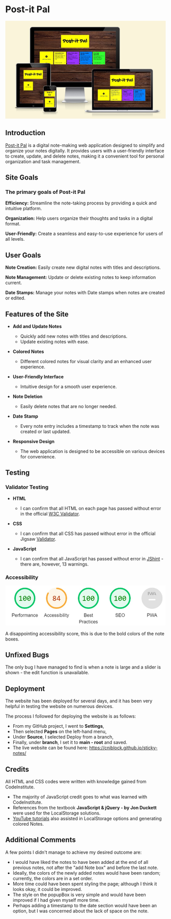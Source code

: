 # Post-it Pal

![Responsive design image](readmeimages/responsive-postitpal.jpg)

## Introduction

[Post-it Pal](https://cniblock.github.io/sticky-notes/) is a digital note-making web application designed to simplify and organize your notes digitally. It provides users with a user-friendly interface to create, update, and delete notes, making it a convenient tool for personal organization and task management.

## Site Goals

### The primary goals of Post-it Pal

**Efficiency:** Streamline the note-taking process by providing a quick and intuitive platform.

**Organization:** Help users organize their thoughts and tasks in a digital format.

**User-Friendly:** Create a seamless and easy-to-use experience for users of all levels.

## User Goals

**Note Creation:** Easily create new digital notes with titles and descriptions.

**Note Management:** Update or delete existing notes to keep information current.

**Date Stamps:** Manage your notes with Date stamps when notes are created or edited.

## Features of the Site

- **Add and Update Notes**

  - Quickly add new notes with titles and descriptions.
  - Update existing notes with ease.

- **Colored Notes**

  - Different colored notes for visual clarity and an enhanced user experience.

- **User-Friendly Interface**

  - Intuitive design for a smooth user experience.

- **Note Deletion**

  - Easily delete notes that are no longer needed.

- **Date Stamp**

  - Every note entry includes a timestamp to track when the note was created or last updated.

- **Responsive Design**

  - The web application is designed to be accessible on various devices for convenience.

## Testing

### Validator Testing

- **HTML**

  - I can confirm that all HTML on each page has passed without error in the official [W3C Validator](https://validator.w3.org/#validate_by_input).

- **CSS**

  - I can confirm that all CSS has passed without error in the official Jigsaw [Validator](https://jigsaw.w3.org/css-validator/#validate_by_input).

- **JavaScript**
  - I can confirm that all JavaScript has passed without error in [JShint](https://jshint.com/) - there are, however, 13 warnings.

### Accessibility

![Accessibility Score](readmeimages/lighthouse.jpg)

A disappointing accessibility score, this is due to the bold colors of the note boxes.

## Unfixed Bugs

The only bug I have managed to find is when a note is large and a slider is shown - the edit function is unavailable.

## Deployment

The website has been deployed for several days, and it has been very helpful in testing the website on numerous devices.

The process I followed for deploying the website is as follows:

- From my GitHub project, I went to **Settings**,
- Then selected **Pages** on the left-hand menu,
- Under **Source**, I selected Deploy from a branch,
- Finally, under **branch**, I set it to **main - root** and saved.
- The live website can be found here: <https://cniblock.github.io/sticky-notes/>

## Credits

All HTML and CSS codes were written with knowledge gained from CodeInstitute.

- The majority of JavaScript credit goes to what was learned with CodeInstitute.
- References from the textbook **JavaScript & jQuery - by Jon Duckett** were used for the LocalStorage solutions.
- [YouTube tutorials](https://www.youtube.com/watch?v=Efo7nIUF2JY) also assisted in LocalStorage options and generating colored Notes.

## Additional Comments

A few points I didn't manage to achieve my desired outcome are:

- I would have liked the notes to have been added at the end of all previous notes, not after the "add Note box" and before the last note.
- Ideally, the colors of the newly added notes would have been random; currently, the colors are in a set order.
- More time could have been spent styling the page; although I think it looks okay, it could be improved.
- The style on the popupBox is very simple and would have been improved if I had given myself more time.
- Perhaps adding a timestamp to the date section would have been an option, but I was concerned about the lack of space on the note.
